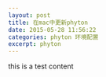 ```yaml
---
layout: post
title: 在mac中更新phyton
date: 2015-05-28 11:56:22
categories: phyton 环境配置
excerpt: phyton
---
```

this is a test content
